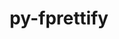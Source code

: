 ---
title: "py-fprettify"
layout: cache
categories: [package, develop]
meta: {"compilers": ["none"], "num_specs": 25, "num_specs_by_stack": {"developer-tools-aarch64-linux-gnu": 8, "developer-tools-darwin": 9, "developer-tools-x86_64_v3-linux-gnu": 8, "root": 25}, "oss": ["centos7", "rhel8", "sequoia"], "platforms": ["darwin", "linux"], "stacks": ["developer-tools-aarch64-linux-gnu", "developer-tools-darwin", "developer-tools-x86_64_v3-linux-gnu", "root"], "targets": ["aarch64", "x86_64_v3"], "versions": ["0.3.7"]}
spec_details: [{"compiler": "none", "hash": "2psmyxb47tj34so63f5sxw554rsudqlk", "os": "sequoia", "platform": "darwin", "size": "-", "stacks": ["developer-tools-darwin", "root"], "target": "aarch64", "variants": ["build_system=python_pip"], "versions": ["0.3.7"]}, {"compiler": "none", "hash": "467ytrbrfecmeej6wmd7asty3hnvnnz5", "os": "centos7", "platform": "linux", "size": "-", "stacks": ["developer-tools-x86_64_v3-linux-gnu", "root"], "target": "x86_64_v3", "variants": ["build_system=python_pip"], "versions": ["0.3.7"]}, {"compiler": "none", "hash": "4dtcswvnaggng6wpu3z6rla5qdlmbpta", "os": "rhel8", "platform": "linux", "size": "-", "stacks": ["developer-tools-aarch64-linux-gnu", "root"], "target": "aarch64", "variants": ["build_system=python_pip"], "versions": ["0.3.7"]}, {"compiler": "none", "hash": "54rml4xuajw3jw3gxjeoq7offnlldrhe", "os": "rhel8", "platform": "linux", "size": "-", "stacks": ["developer-tools-aarch64-linux-gnu", "root"], "target": "aarch64", "variants": ["build_system=python_pip"], "versions": ["0.3.7"]}, {"compiler": "none", "hash": "5en5gtng3cee3y2ehndf5jkitwn2gyzh", "os": "sequoia", "platform": "darwin", "size": "-", "stacks": ["developer-tools-darwin", "root"], "target": "aarch64", "variants": ["build_system=python_pip"], "versions": ["0.3.7"]}, {"compiler": "none", "hash": "5fo4qlwvspfebwibxnvtcjnqb2nzbil7", "os": "rhel8", "platform": "linux", "size": "-", "stacks": ["developer-tools-aarch64-linux-gnu", "root"], "target": "aarch64", "variants": ["build_system=python_pip"], "versions": ["0.3.7"]}, {"compiler": "none", "hash": "6i7kfuij46q7wpuwcnnadssszjqxtgzx", "os": "rhel8", "platform": "linux", "size": "-", "stacks": ["developer-tools-aarch64-linux-gnu", "root"], "target": "aarch64", "variants": ["build_system=python_pip"], "versions": ["0.3.7"]}, {"compiler": "none", "hash": "6lfmcrmxkzy4yrcqqjor5zmqwjavpjjn", "os": "sequoia", "platform": "darwin", "size": "-", "stacks": ["developer-tools-darwin", "root"], "target": "aarch64", "variants": ["build_system=python_pip"], "versions": ["0.3.7"]}, {"compiler": "none", "hash": "6rgulinayndylvhyzhihidtwcv3kawoz", "os": "centos7", "platform": "linux", "size": "-", "stacks": ["developer-tools-x86_64_v3-linux-gnu", "root"], "target": "x86_64_v3", "variants": ["build_system=python_pip"], "versions": ["0.3.7"]}, {"compiler": "none", "hash": "7srspe7lwxygdtvdso2xvq3kcvehwsnf", "os": "sequoia", "platform": "darwin", "size": "-", "stacks": ["developer-tools-darwin", "root"], "target": "aarch64", "variants": ["build_system=python_pip"], "versions": ["0.3.7"]}, {"compiler": "none", "hash": "acaougohi4tx7ak3namu77yzqaffgzg4", "os": "centos7", "platform": "linux", "size": "-", "stacks": ["developer-tools-x86_64_v3-linux-gnu", "root"], "target": "x86_64_v3", "variants": ["build_system=python_pip"], "versions": ["0.3.7"]}, {"compiler": "none", "hash": "bynhvo56eubqoqxkaovux7m6cidgyyr4", "os": "sequoia", "platform": "darwin", "size": "-", "stacks": ["developer-tools-darwin", "root"], "target": "aarch64", "variants": ["build_system=python_pip"], "versions": ["0.3.7"]}, {"compiler": "none", "hash": "f6zyrqx5twv6j3q7f53w3hynctuy6ud5", "os": "centos7", "platform": "linux", "size": "-", "stacks": ["developer-tools-x86_64_v3-linux-gnu", "root"], "target": "x86_64_v3", "variants": ["build_system=python_pip"], "versions": ["0.3.7"]}, {"compiler": "none", "hash": "ghqrdqfgjxy2d3boe7e4giwce63ac2fo", "os": "centos7", "platform": "linux", "size": "-", "stacks": ["developer-tools-x86_64_v3-linux-gnu", "root"], "target": "x86_64_v3", "variants": ["build_system=python_pip"], "versions": ["0.3.7"]}, {"compiler": "none", "hash": "jj2luvbqcpmg2fkkg67kcen77jnouqid", "os": "sequoia", "platform": "darwin", "size": "-", "stacks": ["developer-tools-darwin", "root"], "target": "aarch64", "variants": ["build_system=python_pip"], "versions": ["0.3.7"]}, {"compiler": "none", "hash": "njholzr4zjss5ydvyk2b4hrkykagajis", "os": "sequoia", "platform": "darwin", "size": "-", "stacks": ["developer-tools-darwin", "root"], "target": "aarch64", "variants": ["build_system=python_pip"], "versions": ["0.3.7"]}, {"compiler": "none", "hash": "nkldeqrbnilnqdfop5lrlq4b64a4okwe", "os": "centos7", "platform": "linux", "size": "-", "stacks": ["developer-tools-x86_64_v3-linux-gnu", "root"], "target": "x86_64_v3", "variants": ["build_system=python_pip"], "versions": ["0.3.7"]}, {"compiler": "none", "hash": "nv7xxljhjk73a4paetfsqtv4pqfm5u2e", "os": "rhel8", "platform": "linux", "size": "-", "stacks": ["developer-tools-aarch64-linux-gnu", "root"], "target": "aarch64", "variants": ["build_system=python_pip"], "versions": ["0.3.7"]}, {"compiler": "none", "hash": "o4cdjyex3oxaxiitrcrgnwoycycvzrbi", "os": "centos7", "platform": "linux", "size": "-", "stacks": ["developer-tools-x86_64_v3-linux-gnu", "root"], "target": "x86_64_v3", "variants": ["build_system=python_pip"], "versions": ["0.3.7"]}, {"compiler": "none", "hash": "owj2btubrmm2lryaqt565wzrztp6j2eh", "os": "centos7", "platform": "linux", "size": "-", "stacks": ["developer-tools-x86_64_v3-linux-gnu", "root"], "target": "x86_64_v3", "variants": ["build_system=python_pip"], "versions": ["0.3.7"]}, {"compiler": "none", "hash": "q7sq4n72njugvmvxwlienlidluedyh2s", "os": "sequoia", "platform": "darwin", "size": "-", "stacks": ["developer-tools-darwin", "root"], "target": "aarch64", "variants": ["build_system=python_pip"], "versions": ["0.3.7"]}, {"compiler": "none", "hash": "rkuephbyglnfdhlq3p3b7nvqm2ifrbok", "os": "sequoia", "platform": "darwin", "size": "-", "stacks": ["developer-tools-darwin", "root"], "target": "aarch64", "variants": ["build_system=python_pip"], "versions": ["0.3.7"]}, {"compiler": "none", "hash": "wrygwlf26wzdc5rnc4nrvicjtobaoqne", "os": "rhel8", "platform": "linux", "size": "-", "stacks": ["developer-tools-aarch64-linux-gnu", "root"], "target": "aarch64", "variants": ["build_system=python_pip"], "versions": ["0.3.7"]}, {"compiler": "none", "hash": "x6jiwx26lamr47d3jsm3ffclws3f6zxb", "os": "rhel8", "platform": "linux", "size": "-", "stacks": ["developer-tools-aarch64-linux-gnu", "root"], "target": "aarch64", "variants": ["build_system=python_pip"], "versions": ["0.3.7"]}, {"compiler": "none", "hash": "zrvkkxguhtlmox56bqa7dwpgsnsxotze", "os": "rhel8", "platform": "linux", "size": "-", "stacks": ["developer-tools-aarch64-linux-gnu", "root"], "target": "aarch64", "variants": ["build_system=python_pip"], "versions": ["0.3.7"]}]
---